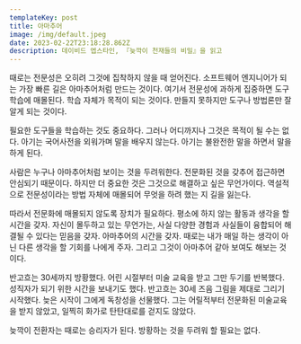 ```yaml
---
templateKey: post
title: 아마추어
image: /img/default.jpeg
date: 2023-02-22T23:18:28.862Z
description: 데이비드 엡스타인, 『늦깍이 천재들의 비밀』을 읽고
---
```

때로는 전문성은 오히려 그것에 집착하지 않을 때 얻어진다. 소프트웨어 엔지니어가 되는 가장 빠른 길은 아마추어처럼 만드는 것이다. 여기서 전문성에 과하게 집중하면 도구 학습에 매몰된다. 학습 자체가 목적이 되는 것이다. 만들지 못하지만 도구나 방법론만 잘 알게 되는 것이다. 

필요한 도구들을 학습하는 것도 중요하다. 그러나 어디까지나 그것은 목적이 될 수는 없다. 아기는 국어사전을 외워가며 말을 배우지 않는다. 아기는 불완전한 말을 하면서 말을 하게 된다.

사람은 누구나 아마추어처럼 보이는 것을 두려워한다. 전문화된 것을 갖추어 접근하면 안심되기 때문이다.  하지만 더 중요한 것은 그것으로 해결하고 싶은 무언가이다. 역설적으로 전문성이라는 방법 자체에 매몰되어 무엇을 하려 했는 지 길을 잃는다.

따라서 전문화에 매몰되지 않도록 장치가 필요하다. 평소에 하지 않는 활동과 생각을 할 시간을 갖자. 자신이 몰두하고 있는 무언가는, 사실 다양한 경험과 사실들이 융합되어 해결될 수 있다는 믿음을 갖자. 아마추어의 시간을 갖자. 때로는 내가 매일 하는 생각이 아닌 다른 생각을 할 기회를 나에게 주자. 그리고 그것이 아마추어 같아 보여도 해보는 것이다.

반고흐는 30세까지 방황했다. 어린 시절부터 미술 교육을 받고 그만 두기를 반복했다. 성직자가 되기 위한 시간을 보내기도 했다. 반고흐는 30세 즈음 그림을 제대로 그리기 시작했다. 늦은 시작이 그에게 독창성을 선물했다. 그는 어릴적부터 전문화된 미술교육을  받지 않았고, 일찍히 화가로 탄탄대로를 걷지도 않았다.

늦깍이 전환자는 때로는 승리자가 된다. 방황하는 것을 두려워 할 필요는 없다.